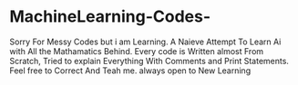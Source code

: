 # MachineLearning-Codes-
Sorry For Messy Codes but i am Learning.
A Naieve Attempt To Learn Ai with All the Mathamatics Behind. Every code is Written almost From Scratch, Tried to explain Everything With Comments and Print Statements. 
Feel free to Correct And Teah me.
always open to New Learning
